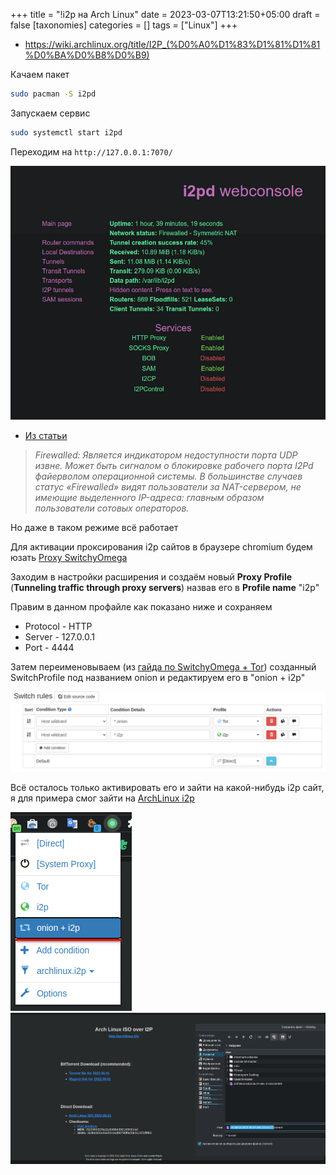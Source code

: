+++
title = "!i2p на Arch Linux"
date = 2023-03-07T13:21:50+05:00
draft = false
[taxonomies]
categories = []
tags = ["Linux"]
+++
* https://wiki.archlinux.org/title/I2P_(%D0%A0%D1%83%D1%81%D1%81%D0%BA%D0%B8%D0%B9)

Качаем пакет
```sh
sudo pacman -S i2pd
```
Запускаем сервис
```sh
sudo systemctl start i2pd
```

Переходим на `http://127.0.0.1:7070/`

![](/images/i2p-archlinux/Screenshot_20230307_212912.png)

* [Из статьи](https://habr.com/ru/post/550072/)

> *Firewalled: Является индикатором недоступности порта UDP извне. Может быть сигналом о блокировке рабочего порта I2Pd файерволом операционной системы. В большинстве случаев статус «Firewalled» видят пользователи за NAT-сервером, не имеющие выделенного IP-адреса: главным образом пользователи сотовых операторов.*

Но даже в таком режиме всё работает

Для активации проксирования i2p сайтов в браузере chromium будем юзать [Proxy SwitchyOmega](https://chrome.google.com/webstore/detail/proxy-switchyomega/padekgcemlokbadohgkifijomclgjgif)

Заходим в настройки расширения и создаём новый **Proxy Profile** (**Tunneling traffic through proxy servers**) назвав его в **Profile name** "i2p"

Правим в данном профайле как показано ниже и сохраняем
* Protocol - HTTP
* Server - 127.0.0.1
* Port - 4444

Затем переименовываем (из [гайда по SwitchyOmega + Tor](/posts/tor-archlinux/#proxy-switchyomega--tor)) созданный SwitchProfile под названием onion и редактируем его в "onion + i2p"

![](/images/i2p-archlinux/switchy-omega.png)

Всё осталось только активировать его и зайти на какой-нибудь i2p сайт, я для примера смог зайти на [ArchLinux i2p](http://archlinux.i2p/)

![](/images/i2p-archlinux/switchy-omega-1.png)
![](/images/i2p-archlinux/Screenshot_20220628_192053.png)
